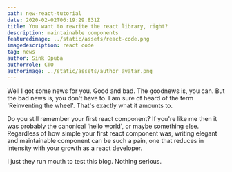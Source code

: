 ```yaml
---
path: new-react-tutorial
date: 2020-02-02T06:19:29.831Z
title: You want to rewrite the react library, right?
description: maintainable components
featuredimage: ../static/assets/react-code.png
imagedescription: react code
tag: news
author: Sink Opuba
authorrole: CTO
authorimage: ../static/assets/author_avatar.png
---
```

Well I got some news for you. Good and bad. The goodnews is, you can. But the bad news is, you don't have to. I am sure of heard of the term 'Reinventing the wheel'. That's exactly what it amounts to.

Do you still remember your first react component? If you're like me then it was probably the canonical 'hello world', or maybe something else. Regardless of how simple your first react component was, writing elegant and maintainable component can be such a pain, one that reduces in intensity with your growth as a react developer.

I just they run mouth to test this blog. Nothing serious.
